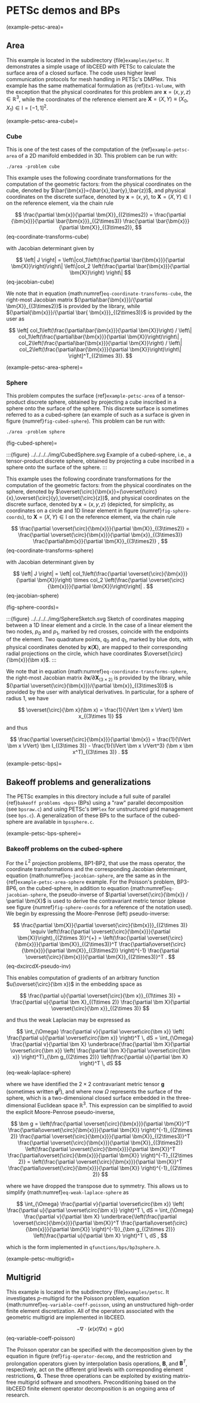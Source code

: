 # PETSc demos and BPs

(example-petsc-area)=

## Area

This example is located in the subdirectory {file}`examples/petsc`.
It demonstrates a simple usage of libCEED with PETSc to calculate the surface area of a closed surface.
The code uses higher level communication protocols for mesh handling in PETSc's DMPlex.
This example has the same mathematical formulation as {ref}`Ex1-Volume`, with the exception that the physical coordinates for this problem are $\bm{x}=(x,y,z)\in \mathbb{R}^3$, while the coordinates of the reference element are $\bm{X}=(X,Y) \equiv (X_0,X_1) \in \textrm{I} =[-1,1]^2$.

(example-petsc-area-cube)=

### Cube

This is one of the test cases of the computation of the {ref}`example-petsc-area` of a 2D manifold embedded in 3D.
This problem can be run with:

```
./area -problem cube
```

This example uses the following coordinate transformations for the computation of the geometric factors: from the physical coordinates on the cube, denoted by $\bar{\bm{x}}=(\bar{x},\bar{y},\bar{z})$, and physical coordinates on the discrete surface, denoted by $\bm{{x}}=(x,y)$, to $\bm{X}=(X,Y) \in \textrm{I}$ on the reference element, via the chain rule

$$
\frac{\partial \bm{x}}{\partial \bm{X}}_{(2\times2)} = \frac{\partial {\bm{x}}}{\partial \bar{\bm{x}}}_{(2\times3)} \frac{\partial \bar{\bm{x}}}{\partial \bm{X}}_{(3\times2)},
$$ (eq-coordinate-transforms-cube)

with Jacobian determinant given by

$$
\left| J \right| = \left\|col_1\left(\frac{\partial \bar{\bm{x}}}{\partial \bm{X}}\right)\right\| \left\|col_2 \left(\frac{\partial \bar{\bm{x}}}{\partial \bm{X}}\right) \right\|
$$ (eq-jacobian-cube)

We note that in equation {math:numref}`eq-coordinate-transforms-cube`, the right-most Jacobian matrix ${\partial\bar{\bm{x}}}/{\partial \bm{X}}_{(3\times2)}$ is provided by the library, while ${\partial{\bm{x}}}/{\partial \bar{ \bm{x}}}_{(2\times3)}$ is provided by the user as

$$
\left[ col_1\left(\frac{\partial\bar{\bm{x}}}{\partial \bm{X}}\right) / \left\| col_1\left(\frac{\partial\bar{\bm{x}}}{\partial \bm{X}}\right)\right\| , col_2\left(\frac{\partial\bar{\bm{x}}}{\partial \bm{X}}\right) / \left\| col_2\left(\frac{\partial\bar{\bm{x}}}{\partial \bm{X}}\right)\right\| \right]^T_{(2\times 3)}.
$$

(example-petsc-area-sphere)=

### Sphere

This problem computes the surface {ref}`example-petsc-area` of a tensor-product discrete sphere, obtained by projecting a cube inscribed in a sphere onto the surface of the sphere.
This discrete surface is sometimes referred to as a cubed-sphere (an example of such as a surface is given in figure {numref}`fig-cubed-sphere`).
This problem can be run with:

```
./area -problem sphere
```

(fig-cubed-sphere)=

:::{figure} ../../../../img/CubedSphere.svg
Example of a cubed-sphere, i.e., a tensor-product discrete sphere, obtained by
projecting a cube inscribed in a sphere onto the surface of the sphere.
:::

This example uses the following coordinate transformations for the computation of the geometric factors: from the physical coordinates on the sphere, denoted by $\overset{\circ}{\bm{x}}=(\overset{\circ}{x},\overset{\circ}{y},\overset{\circ}{z})$, and physical coordinates on the discrete surface, denoted by $\bm{{x}}=(x,y,z)$ (depicted, for simplicity, as coordinates on a circle and 1D linear element in figure {numref}`fig-sphere-coords`), to $\bm{X}=(X,Y) \in \textrm{I}$ on the reference element, via the chain rule

$$
\frac{\partial \overset{\circ}{\bm{x}}}{\partial \bm{X}}_{(3\times2)} = \frac{\partial \overset{\circ}{\bm{x}}}{\partial \bm{x}}_{(3\times3)} \frac{\partial\bm{x}}{\partial \bm{X}}_{(3\times2)} ,
$$ (eq-coordinate-transforms-sphere)

with Jacobian determinant given by

$$
\left| J \right| = \left| col_1\left(\frac{\partial \overset{\circ}{\bm{x}}}{\partial \bm{X}}\right) \times col_2 \left(\frac{\partial \overset{\circ}{\bm{x}}}{\partial \bm{X}}\right)\right| .
$$ (eq-jacobian-sphere)

(fig-sphere-coords)=

:::{figure} ../../../../img/SphereSketch.svg
Sketch of coordinates mapping between a 1D linear element and a circle.
In the case of a linear element the two nodes, $p_0$ and $p_1$, marked by red crosses, coincide with the endpoints of the element.
Two quadrature points, $q_0$ and $q_1$, marked by blue dots, with physical coordinates denoted by $\bm x(\bm X)$, are mapped to their corresponding radial projections on the circle, which have coordinates $\overset{\circ}{\bm{x}}(\bm x)$.
:::

We note that in equation {math:numref}`eq-coordinate-transforms-sphere`, the right-most Jacobian matrix ${\partial\bm{x}}/{\partial \bm{X}}_{(3\times2)}$ is provided by the library, while ${\partial \overset{\circ}{\bm{x}}}/{\partial \bm{x}}_{(3\times3)}$ is provided by the user with analytical derivatives.
In particular, for a sphere of radius 1, we have

$$
\overset{\circ}{\bm x}(\bm x) = \frac{1}{\lVert \bm x \rVert} \bm x_{(3\times 1)}
$$

and thus

$$
\frac{\partial \overset{\circ}{\bm{x}}}{\partial \bm{x}} = \frac{1}{\lVert \bm x \rVert} \bm I_{(3\times 3)} - \frac{1}{\lVert \bm x \rVert^3} (\bm x \bm x^T)_{(3\times 3)} .
$$

(example-petsc-bps)=

## Bakeoff problems and generalizations

The PETSc examples in this directory include a full suite of parallel {ref}`bakeoff problems <bps>` (BPs) using a "raw" parallel decomposition (see `bpsraw.c`) and using PETSc's `DMPlex` for unstructured grid management (see `bps.c`).
A generalization of these BPs to the surface of the cubed-sphere are available in `bpssphere.c`.

(example-petsc-bps-sphere)=

### Bakeoff problems on the cubed-sphere

For the $L^2$ projection problems, BP1-BP2, that use the mass operator, the coordinate transformations and the corresponding Jacobian determinant, equation {math:numref}`eq-jacobian-sphere`, are the same as in the {ref}`example-petsc-area-sphere` example.
For the Poisson's problem, BP3-BP6, on the cubed-sphere, in addition to equation {math:numref}`eq-jacobian-sphere`, the pseudo-inverse of $\partial \overset{\circ}{\bm{x}} / \partial \bm{X}$ is used to derive the contravariant metric tensor (please see figure {numref}`fig-sphere-coords` for a reference of the notation used).
We begin by expressing the Moore-Penrose (left) pseudo-inverse:

$$
\frac{\partial \bm{X}}{\partial \overset{\circ}{\bm{x}}}_{(2\times 3)} \equiv \left(\frac{\partial \overset{\circ}{\bm{x}}}{\partial \bm{X}}\right)_{(2\times 3)}^{+} =  \left(\frac{\partial \overset{\circ}{\bm{x}}}{\partial \bm{X}}_{(2\times3)}^T \frac{\partial\overset{\circ}{\bm{x}}}{\partial \bm{X}}_{(3\times2)} \right)^{-1} \frac{\partial \overset{\circ}{\bm{x}}}{\partial \bm{X}}_{(2\times3)}^T .
$$ (eq-dxcircdX-pseudo-inv)

This enables computation of gradients of an arbitrary function $u(\overset{\circ}{\bm x})$ in the embedding space as

$$
\frac{\partial u}{\partial \overset{\circ}{\bm x}}_{(1\times 3)} = \frac{\partial u}{\partial \bm X}_{(1\times 2)} \frac{\partial \bm X}{\partial \overset{\circ}{\bm x}}_{(2\times 3)}
$$

and thus the weak Laplacian may be expressed as

$$
\int_{\Omega} \frac{\partial v}{\partial \overset\circ{\bm x}} \left( \frac{\partial u}{\partial \overset\circ{\bm x}} \right)^T \, dS
    = \int_{\Omega} \frac{\partial v}{\partial \bm X} \underbrace{\frac{\partial \bm X}{\partial \overset\circ{\bm x}} \left( \frac{\partial \bm X}{\partial \overset\circ{\bm x}} \right)^T}_{\bm g_{(2\times 2)}}  \left(\frac{\partial u}{\partial \bm X} \right)^T \, dS
$$ (eq-weak-laplace-sphere)

where we have identified the $2\times 2$ contravariant metric tensor $\bm g$ (sometimes written $\bm g^{ij}$), and where now $\Omega$ represents the surface of the sphere, which is a two-dimensional closed surface embedded in the three-dimensional Euclidean space $\mathbb{R}^3$.
This expression can be simplified to avoid the explicit Moore-Penrose pseudo-inverse,

$$
\bm g = \left(\frac{\partial \overset{\circ}{\bm{x}}}{\partial \bm{X}}^T \frac{\partial\overset{\circ}{\bm{x}}}{\partial \bm{X}} \right)^{-1}_{(2\times 2)} \frac{\partial \overset{\circ}{\bm{x}}}{\partial \bm{X}}_{(2\times3)}^T \frac{\partial \overset{\circ}{\bm{x}}}{\partial \bm{X}}_{(3\times2)} \left(\frac{\partial \overset{\circ}{\bm{x}}}{\partial \bm{X}}^T \frac{\partial\overset{\circ}{\bm{x}}}{\partial \bm{X}} \right)^{-T}_{(2\times 2)} = \left(\frac{\partial \overset{\circ}{\bm{x}}}{\partial \bm{X}}^T \frac{\partial\overset{\circ}{\bm{x}}}{\partial \bm{X}} \right)^{-1}_{(2\times 2)}
$$

where we have dropped the transpose due to symmetry.
This allows us to simplify {math:numref}`eq-weak-laplace-sphere` as

$$
\int_{\Omega} \frac{\partial v}{\partial \overset\circ{\bm x}} \left( \frac{\partial u}{\partial \overset\circ{\bm x}} \right)^T \, dS     = \int_{\Omega} \frac{\partial v}{\partial \bm X} \underbrace{\left(\frac{\partial \overset{\circ}{\bm{x}}}{\partial \bm{X}}^T \frac{\partial\overset{\circ}{\bm{x}}}{\partial \bm{X}} \right)^{-1}}_{\bm g_{(2\times 2)}}  \left(\frac{\partial u}{\partial \bm X} \right)^T \, dS ,
$$

which is the form implemented in `qfunctions/bps/bp3sphere.h`.

(example-petsc-multigrid)=

## Multigrid

This example is located in the subdirectory {file}`examples/petsc`.
It investigates $p$-multigrid for the Poisson problem, equation {math:numref}`eq-variable-coeff-poisson`, using an unstructured high-order finite element discretization.
All of the operators associated with the geometric multigrid are implemented in libCEED.

$$
-\nabla\cdot \left( \kappa \left( x \right) \nabla x \right) = g \left( x \right)
$$ (eq-variable-coeff-poisson)

The Poisson operator can be specified with the decomposition given by the equation in figure {ref}`fig-operator-decomp`, and the restriction and prolongation operators given by interpolation basis operations, $\bm{B}$, and $\bm{B}^T$, respectively, act on the different grid levels with corresponding element restrictions, $\bm{G}$.
These three operations can be exploited by existing matrix-free multigrid software and smoothers.
Preconditioning based on the libCEED finite element operator decomposition is an ongoing area of research.
